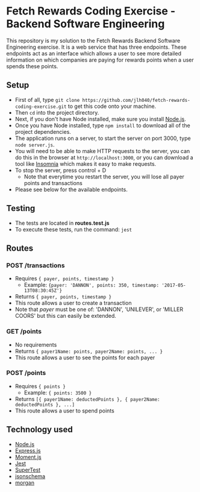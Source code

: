 # Fetch Rewards Coding Exercise - Backend Software Engineering

This repository is my solution to the Fetch Rewards Backend Software Engineering exercise. It is a web service that has three endpoints. These endpoints act as an interface which allows a user to see more detailed information on which companies are paying for rewards points when a user spends these points. 

## Setup

- First of all, type `git clone https://github.com/jlh040/fetch-rewards-coding-exercise.git` to get this code onto your machine.
- Then `cd` into the project directory.
- Next, if you don't have Node installed, make sure you install [Node.js](https://nodejs.org/en/).
- Once you have Node installed, type `npm install` to download all of the project dependencies.
- The application runs on a server, to start the server on port 3000, type `node server.js`.
- You will need to be able to make HTTP requests to the server, you can do this in the browser at `http://localhost:3000`, or you can download a tool like [Insomnia](https://insomnia.rest/) which makes it easy to make requests.
- To stop the server, press control + D
  - Note that everytime you restart the server, you will lose all payer points and transactions
- Please see below for the available endpoints.

## Testing
- The tests are located in **routes.test.js**
- To execute these tests, run the command: `jest`

## Routes

### POST /transactions
- Requires `{ payer, points, timestamp }`
  - Example: `{payer: 'DANNON', points: 350, timestamp: '2017-05-13T08:30:45Z'}`
- Returns `{ payer, points, timestamp }`
- This route allows a user to create a transaction
- Note that *payer* must be one of: 'DANNON', 'UNILEVER', or 'MILLER COORS' but this can easily be extended.

### GET /points
- No requirements
- Returns `{ payer1Name: points, payer2Name: points, ... }`
- This route allows a user to see the points for each payer

### POST /points
- Requires `{ points }`
  - Example: `{ points: 3500 }`
- Returns `[{ payer1Name: deductedPoints }, { payer2Name: deductedPoints }, ...]`
- This route allows a user to spend points

## Technology used
- [Node.js](https://nodejs.org/en/)
- [Express.js](https://expressjs.com/)
- [Moment.js](https://momentjs.com/)
- [Jest](https://jestjs.io/)
- [SuperTest](https://github.com/visionmedia/supertest)
- [jsonschema](https://www.npmjs.com/package/jsonschema)
- [morgan](https://www.npmjs.com/package/morgan)